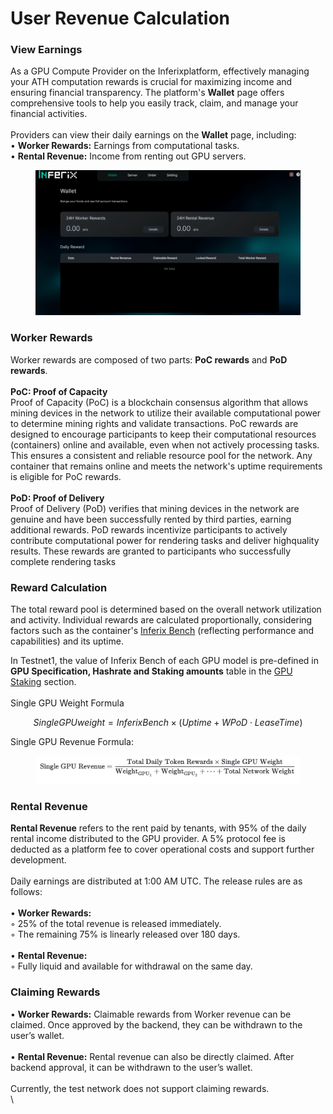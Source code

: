 # User Revenue Calculation

### View Earnings&#x20;

As a GPU Compute Provider on the Inferixplatform, effectively managing your ATH computation rewards is crucial for maximizing income and ensuring financial transparency. The platform's **Wallet** page offers comprehensive tools to help you easily track, claim, and manage your financial activities. \
\
Providers can view their daily earnings on the **Wallet** page, including: \
• **Worker Rewards:** Earnings from computational tasks. \
• **Rental Revenue:** Income from renting out GPU servers.

<figure><img src="../.gitbook/assets/IMG_2830.JPG" alt=""><figcaption></figcaption></figure>

### Worker Rewards&#x20;

Worker rewards are composed of two parts: **PoC rewards** and **PoD rewards**. \
\
**PoC: Proof of Capacity** \
Proof of Capacity (PoC) is a blockchain consensus algorithm that allows mining devices in the network to utilize their available computational power to determine mining rights and validate transactions. PoC rewards are designed to encourage participants to keep their computational resources (containers) online and available, even when not actively processing tasks. This ensures a consistent and reliable resource pool for the network. Any container that remains online and meets the network's uptime requirements is eligible for PoC rewards. \
\
**PoD: Proof of Delivery**\
Proof of Delivery (PoD) verifies that mining devices in the network are genuine and have been successfully rented by third parties, earning additional rewards. PoD rewards incentivize participants to actively contribute computational power for rendering tasks and deliver highquality results. These rewards are granted to participants who successfully complete rendering tasks

### Reward Calculation

The total reward pool is determined based on the overall network utilization and activity. Individual rewards are calculated proportionally, considering factors such as the container's [Inferix Bench](../inferix-whitepaper/economic-model/inferix-bench-and-ibme/) (reflecting performance and capabilities) and its uptime.

In Testnet1, the value of Inferix Bench of each GPU model is pre-defined in **GPU Specification, Hashrate and Staking amounts** table in the [GPU Staking](gpu-staking.md#gpu-specification-hashrate-and-staking-amounts) section.\
\
Single GPU Weight Formula

$$
Single GPUweight = InferixBench × (Uptime + WPoD ⋅ Lease Time)
$$

Single GPU Revenue Formula:

<figure><img src="../.gitbook/assets/Screenshot 2025-01-01 at 10.44.24.png" alt=""><figcaption></figcaption></figure>

### Rental Revenue

**Rental Revenue** refers to the rent paid by tenants, with 95% of the daily rental income distributed to the GPU provider. A 5% protocol fee is deducted as a platform fee to cover operational costs and support further development. \
\
Daily earnings are distributed at 1:00 AM UTC. The release rules are as follows:\
\
• **Worker Rewards:** \
◦ 25% of the total revenue is released immediately. \
◦ The remaining 75% is linearly released over 180 days. \
\
• **Rental Revenue:** \
◦ Fully liquid and available for withdrawal on the same day.

### Claiming Rewards

• **Worker Rewards:** Claimable rewards from Worker revenue can be claimed. Once approved by the backend, they can be withdrawn to the user’s wallet. \
\
• **Rental Revenue:** Rental revenue can also be directly claimed. After backend approval, it can be withdrawn to the user’s wallet. \
\
Currently, the test network does not support claiming rewards.\
\
